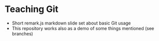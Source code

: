 # Teaching Git

* Short remark.js markdown slide set about basic Git usage
* This repository works also as a demo of some things mentioned (see branches)
